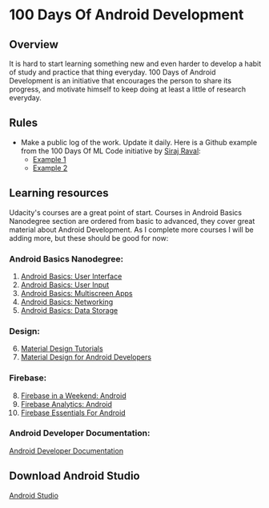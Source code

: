 # 100 Days Of Android Development

## Overview
It is hard to start learning something new and even harder to develop a habit of study and practice that thing everyday. 100 Days of Android Development is an initiative that encourages the person to share its progress, and motivate himself to keep doing at least a little of research everyday. 
 
## Rules
* Make a public log of the work. Update it daily. Here is a Github example from the 100 Days Of ML Code initiative by [Siraj Raval](https://gist.github.com/llSourcell):
  - [Example 1](https://gist.github.com/llSourcell/43194e486a92532bc343f7837b178eda)
  - [Example 2](https://github.com/LordSomen/100DaysOfML/blob/master/Log.md)

## Learning resources
Udacity's courses are a great point of start. Courses in Android Basics Nanodegree section are ordered from basic to advanced, they cover great material about Android Development. As I complete more courses I will be adding more, but these should be good for now:

### Android Basics Nanodegree:
1. [Android Basics: User Interface](https://www.udacity.com/course/android-basics-user-interface--ud834)
2. [Android Basics: User Input](https://www.udacity.com/course/android-basics-user-input--ud836)
3. [Android Basics: Multiscreen Apps](https://www.udacity.com/course/android-basics-multiscreen-apps--ud839)
4. [Android Basics: Networking](https://www.udacity.com/course/android-basics-networking--ud843)
5. [Android Basics: Data Storage](https://www.udacity.com/course/android-basics-data-storage--ud845)

### Design:
6. [Material Design Tutorials](https://material.io/collections/developer-tutorials/#)
7. [Material Design for Android Developers](https://www.udacity.com/course/material-design-for-android-developers--ud862)

### Firebase:
8. [Firebase in a Weekend: Android](https://www.udacity.com/course/firebase-in-a-weekend-by-google-android--ud0352)
9. [Firebase Analytics: Android](https://www.udacity.com/course/firebase-analytics-android--ud354)
10. [Firebase Essentials For Android](https://sa.udacity.com/course/firebase-essentials-for-android--ud009) 

### Android Developer Documentation:
[Android Developer Documentation](https://developer.android.com/docs/)

## Download Android Studio
[Android Studio](https://developer.android.com/studio/)
